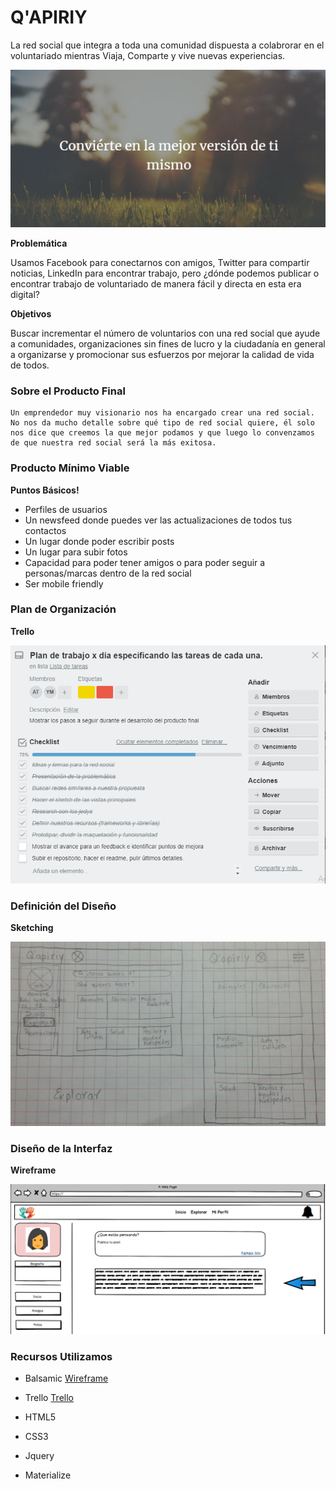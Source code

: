 Q'APIRIY
=================
La red social que integra a toda una comunidad dispuesta a colabrorar en el voluntariado mientras Viaja, Comparte y vive nuevas experiencias.

![img-readme](assets/img/img-readme.png)

**Problemática**

Usamos Facebook para conectarnos con amigos, Twitter para compartir noticias, LinkedIn para encontrar trabajo, pero ¿dónde podemos publicar o encontrar trabajo de voluntariado de manera fácil y directa en esta era digital?

**Objetivos**

Buscar incrementar el número de voluntarios con una red social que ayude a comunidades, organizaciones sin fines de lucro y la ciudadanía en general a organizarse y promocionar sus esfuerzos por mejorar la calidad de vida de todos.

### Sobre el Producto Final
```
Un emprendedor muy visionario nos ha encargado crear una red social. No nos da mucho detalle sobre qué tipo de red social quiere, él solo nos dice que creemos la que mejor podamos y que luego lo convenzamos de que nuestra red social será la más exitosa.
```

### Producto Mínimo Viable
**Puntos Básicos!**
* Perfiles de usuarios
* Un newsfeed donde puedes ver las actualizaciones de todos tus contactos
* Un lugar donde poder escribir posts
* Un lugar para subir fotos
* Capacidad para poder tener amigos o para poder seguir a personas/marcas dentro de la red social
* Ser mobile friendly

### Plan de Organización
**Trello**

![trello](assets/img/trello-readme.png)

### Definición del Diseño
**Sketching**

![sketch](assets/img/skt.jpg)

### Diseño de la Interfaz
**Wireframe**

![Wireframe](assets/img/wireframe.png)

### Recursos Utilizamos

* Balsamic [Wireframe](https://balsamiq-wireframes.appspot.com/?state=%7B%22ids%22:%5B%221luYOzc8f3d7WC7jjgMs7ayPkdxSjJpvR%22%5D,%22action%22:%22open%22,%22userId%22:%22102231506663480280950%22%7D)

* Trello [Trello](https://trello.com/b/m0T7VJ0U/qapiriy)
* HTML5
* CSS3
* Jquery
* Materialize
